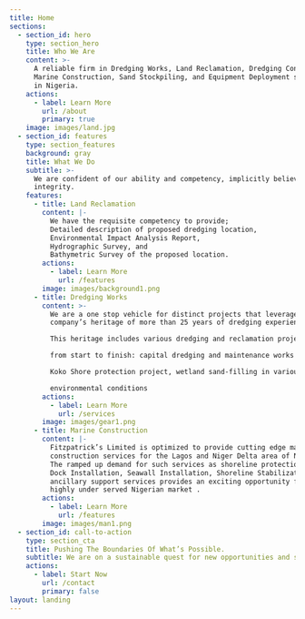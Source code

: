 ```yaml
---
title: Home
sections:
  - section_id: hero
    type: section_hero
    title: Who We Are
    content: >-
      A reliable firm in Dredging Works, Land Reclamation, Dredging Consultancy,
      Marine Construction, Sand Stockpiling, and Equipment Deployment services
      in Nigeria.
    actions:
      - label: Learn More
        url: /about
        primary: true
    image: images/land.jpg
  - section_id: features
    type: section_features
    background: gray
    title: What We Do
    subtitle: >-
      We are confident of our ability and competency, implicitly believing our
      integrity.
    features:
      - title: Land Reclamation
        content: |-
          We have the requisite competency to provide;
          Detailed description of proposed dredging location,
          Environmental Impact Analysis Report,
          Hydrographic Survey, and
          Bathymetric Survey of the proposed location.
        actions:
          - label: Learn More
            url: /features
        image: images/background1.png
      - title: Dredging Works
        content: >-
          We are a one stop vehicle for distinct projects that leverage on the
          company’s heritage of more than 25 years of dredging experience.

          This heritage includes various dredging and reclamation projects

          from start to finish: capital dredging and maintenance works in

          Koko Shore protection project, wetland sand-filling in various

          environmental conditions
        actions:
          - label: Learn More
            url: /services
        image: images/gear1.png
      - title: Marine Construction
        content: |-
          Fitzpatrick’s Limited is optimized to provide cutting edge marine
          construction services for the Lagos and Niger Delta area of Nigeria.
          The ramped up demand for such services as shoreline protection,
          Dock Installation, Seawall Installation, Shoreline Stabilization and
          ancillary support services provides an exciting opportunity for the
          highly under served Nigerian market .
        actions:
          - label: Learn More
            url: /features
        image: images/man1.png
  - section_id: call-to-action
    type: section_cta
    title: Pushing The Boundaries Of What’s Possible.
    subtitle: We are on a sustainable quest for new opportunities and solutions.
    actions:
      - label: Start Now
        url: /contact
        primary: false
layout: landing
---
```


